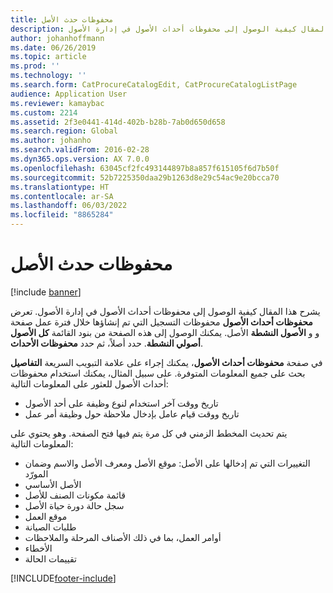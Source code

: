 ```yaml
---
title: محفوظات حدث الأصل
description: يشرح هذا المقال كيفية الوصول إلى محفوظات أحداث الأصول في إدارة الأصول.
author: johanhoffmann
ms.date: 06/26/2019
ms.topic: article
ms.prod: ''
ms.technology: ''
ms.search.form: CatProcureCatalogEdit, CatProcureCatalogListPage
audience: Application User
ms.reviewer: kamaybac
ms.custom: 2214
ms.assetid: 2f3e0441-414d-402b-b28b-7ab0d650d658
ms.search.region: Global
ms.author: johanho
ms.search.validFrom: 2016-02-28
ms.dyn365.ops.version: AX 7.0.0
ms.openlocfilehash: 63045cf2fc493144897b8a857f615105f6d7b50f
ms.sourcegitcommit: 52b7225350daa29b1263d8e29c54ac9e20bcca70
ms.translationtype: HT
ms.contentlocale: ar-SA
ms.lasthandoff: 06/03/2022
ms.locfileid: "8865284"
---
```

# <a name="asset-event-history"></a>محفوظات حدث الأصل

[!include [banner](../../includes/banner.md)]

 

يشرح هذا المقال كيفية الوصول إلى محفوظات أحداث الأصول في إدارة الأصول. تعرض صفحة‏‎ **محفوظات أحداث الأصول** محفوظات التسجيل التي تم إنشاؤها خلال فترة عمل الأصل. يمكنك الوصول إلى هذه الصفحة من بنود القائمة **كل الأصول‏‎** و **الأصول النشطة‏‎** و **أصولي النشطة**. حدد أصلاً، ثم حدد **محفوظات الأحداث**.

على علامة التبويب السريعة **التفاصيل‏‎** في صفحة **محفوظات أحداث الأصول**، يمكنك إجراء بحث على جميع المعلومات المتوفرة. على سبيل المثال، يمكنك استخدام محفوظات أحداث الأصول للعثور على المعلومات التالية:

- تاريخ ووقت آخر استخدام لنوع وظيفة على أحد الأصول
- تاريخ ووقت قيام عامل بإدخال ملاحظة حول وظيفة أمر عمل

يتم تحديث المخطط الزمني في كل مرة يتم فيها فتح الصفحة. وهو يحتوي على المعلومات التالية:

- التغييرات التي تم إدخالها على الأصل: موقع الأصل ومعرف الأصل والاسم وضمان المورّد
- الأصل الأساسي
- قائمة مكونات الصنف للأصل
- سجل حالة دورة حياة الأصل
- موقع العمل
- طلبات الصيانة
- أوامر العمل، بما في ذلك الأصناف المرحلة والملاحظات
- الأخطاء
- تقييمات الحالة


[!INCLUDE[footer-include](../../../includes/footer-banner.md)]